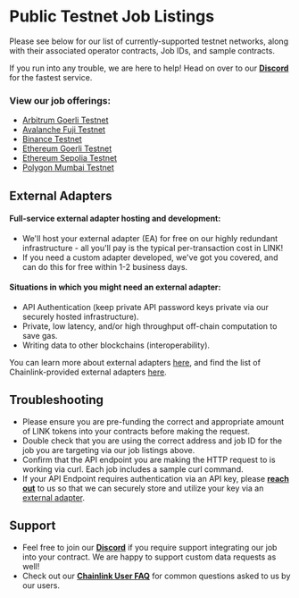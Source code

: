 # Public Testnet Job Listings

Please see below for our list of currently-supported testnet networks, along with their associated operator contracts, Job IDs, and sample contracts. 

If you run into any trouble, we are here to help! Head on over to our [**Discord**](https://discord.gg/AJ66pRz4) for the fastest service.

### View our job offerings:

* [Arbitrum Goerli Testnet](/services/jobs/testnets/Arbitrum-Goerli-Testnet-Jobs)
* [Avalanche Fuji Testnet](/services/jobs/testnets/Avalance-Fuji-Testnet-Jobs)
* [Binance Testnet](/services/jobs/testnets/Binance-Testnet-Jobs)
* [Ethereum Goerli Testnet](/services/jobs/testnets/Ethereum-Goerli-Testnet-Jobs)
* [Ethereum Sepolia Testnet](/services/jobs/testnets/Ethereum-Sepolia-Testnet-Jobs)
* [Polygon Mumbai Testnet](/services/jobs/testnets/Polygon-Mumbai-Testnet-Jobs)

## External Adapters

#### Full-service external adapter hosting and development:

* We'll host your external adapter (EA) for free on our highly redundant infrastructure - all you'll pay is the typical per-transaction cost in LINK!
* If you need a custom adapter developed, we've got you covered, and can do this for free within 1-2 business days.

#### Situations in which you might need an external adapter:
* API Authentication (keep private API password keys private via our securely hosted infrastructure).
* Private, low latency, and/or high throughput off-chain computation to save gas.
* Writing data to other blockchains (interoperability).

You can learn more about external adapters [here](https://docs.chain.link/chainlink-nodes/external-adapters/external-adapters), and find the list of Chainlink-provided external adapters [here](https://github.com/smartcontractkit/external-adapters-js/tree/main/packages/sources).

## Troubleshooting
* Please ensure you are pre-funding the correct and appropriate amount of LINK tokens into your contracts before making the request. 
* Double check that you are using the correct address and job ID for the job you are targeting via our job listings above.
* Confirm that the API endpoint you are making the HTTP request to is working via curl.  Each job includes a sample curl command.
* If your API Endpoint requires authentication via an API key, please [**reach out**](https://linkwellnodes.io/Home.html#contact-us "Contact LinkWell Nodes") to us so that we can securely store and utilize your key via an [external adapter](https://github.com/smartcontractkit/external-adapters-js/tree/main/packages/sources).

## Support
* Feel free to join our [**Discord**](https://discord.gg/AJ66pRz4) if you require support integrating our job into your contract.  We are happy to support custom data requests as well!
* Check out our [**Chainlink User FAQ**](/faq/Chainlink-Users "FAQ - Chainlink Data Consumers") for common questions asked to us by our users.